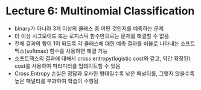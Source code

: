 # Lecture 6: Multinomial Classification

* binary가 아니라 3개 이상의 클래스 중 어떤 것인지를 예측하는 문제
* 더 이상 시그모이드 또는 로지스틱 함수만으로는 문제를 해결할 수 없음
* 전체 결과의 합이 1이 되도록 각 클래스에 대한 예측 결과를 비율로 나타내는 소프트맥스(softmax) 함수를 사용하면 해결 가능
* 소프트맥스의 결과에 대해서 cross entropy(logistic cost와 같고, 약간 확장된) cost를 사용하여 파라미터를 업데이트할 수 있음
* Cross Entropy 손실은 정답과 유사한 형태일수록 낮은 패널티를, 그렇지 않을수록 높은 패널티를 부과하여 학습이 수행됨